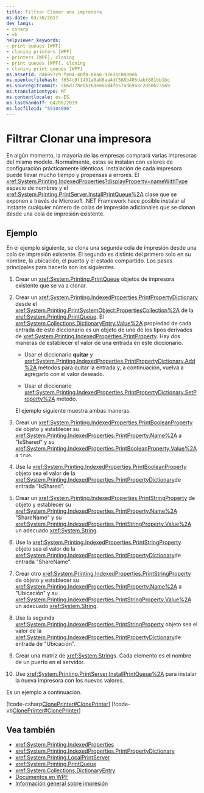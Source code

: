 ```yaml
---
title: Filtrar Clonar una impresora
ms.date: 03/30/2017
dev_langs:
- csharp
- vb
helpviewer_keywords:
- print queues [WPF]
- cloning printers [WPF]
- printers [WPF], cloning
- print queues [WPF], cloning
- cloning print queues [WPF]
ms.assetid: dd6997c9-fe04-40f8-88a6-92e3ac0889eb
ms.openlocfilehash: f654c9f1431a0ab8aa4df568b405dabf881bb1bc
ms.sourcegitcommit: 5b6d778ebb269ee6684fb57ad69a8c28b06235b9
ms.translationtype: MT
ms.contentlocale: es-ES
ms.lasthandoff: 04/08/2019
ms.locfileid: "59104096"
---
```

# <a name="how-to-clone-a-printer"></a>Filtrar Clonar una impresora
En algún momento, la mayoría de las empresas comprará varias impresoras del mismo modelo. Normalmente, estas se instalan con valores de configuración prácticamente idénticos. Instalación de cada impresora puede llevar mucho tiempo y propensas a errores. El <xref:System.Printing.IndexedProperties?displayProperty=nameWithType> espacio de nombres y el <xref:System.Printing.PrintServer.InstallPrintQueue%2A> clase que se exponen a través de Microsoft .NET Framework hace posible instalar al instante cualquier número de colas de impresión adicionales que se clonan desde una cola de impresión existente.  
  
## <a name="example"></a>Ejemplo  
 En el ejemplo siguiente, se clona una segunda cola de impresión desde una cola de impresión existente. El segundo es distinto del primero solo en su nombre, la ubicación, el puerto y el estado compartido. Los pasos principales para hacerlo son los siguientes.  
  
1.  Crear un <xref:System.Printing.PrintQueue> objetos de impresora existente que se va a clonar.  
  
2.  Crear un <xref:System.Printing.IndexedProperties.PrintPropertyDictionary> desde el <xref:System.Printing.PrintSystemObject.PropertiesCollection%2A> de la <xref:System.Printing.PrintQueue>. El <xref:System.Collections.DictionaryEntry.Value%2A> propiedad de cada entrada de este diccionario es un objeto de uno de los tipos derivados de <xref:System.Printing.IndexedProperties.PrintProperty>. Hay dos maneras de establecer el valor de una entrada en este diccionario.  
  
    -   Usar el diccionario **quitar** y <xref:System.Printing.IndexedProperties.PrintPropertyDictionary.Add%2A> métodos para quitar la entrada y, a continuación, vuelva a agregarlo con el valor deseado.  
  
    -   Usar el diccionario <xref:System.Printing.IndexedProperties.PrintPropertyDictionary.SetProperty%2A> método.  
  
     El ejemplo siguiente muestra ambas maneras.  
  
3.  Crear un <xref:System.Printing.IndexedProperties.PrintBooleanProperty> de objeto y establecer su <xref:System.Printing.IndexedProperties.PrintProperty.Name%2A> a "IsShared" y su <xref:System.Printing.IndexedProperties.PrintBooleanProperty.Value%2A> a `true`.  
  
4.  Use la <xref:System.Printing.IndexedProperties.PrintBooleanProperty> objeto sea el valor de la <xref:System.Printing.IndexedProperties.PrintPropertyDictionary>de entrada "IsShared".  
  
5.  Crear un <xref:System.Printing.IndexedProperties.PrintStringProperty> de objeto y establecer su <xref:System.Printing.IndexedProperties.PrintProperty.Name%2A> "ShareName" y su <xref:System.Printing.IndexedProperties.PrintStringProperty.Value%2A> un adecuado <xref:System.String>.  
  
6.  Use la <xref:System.Printing.IndexedProperties.PrintStringProperty> objeto sea el valor de la <xref:System.Printing.IndexedProperties.PrintPropertyDictionary>de entrada "ShareName".  
  
7.  Crear otro <xref:System.Printing.IndexedProperties.PrintStringProperty> de objeto y establecer su <xref:System.Printing.IndexedProperties.PrintProperty.Name%2A> a "Ubicación" y su <xref:System.Printing.IndexedProperties.PrintStringProperty.Value%2A> un adecuado <xref:System.String>.  
  
8.  Use la segunda <xref:System.Printing.IndexedProperties.PrintStringProperty> objeto sea el valor de la <xref:System.Printing.IndexedProperties.PrintPropertyDictionary>de entrada de "Ubicación".  
  
9. Crear una matriz de <xref:System.String>s. Cada elemento es el nombre de un puerto en el servidor.  
  
10. Use <xref:System.Printing.PrintServer.InstallPrintQueue%2A> para instalar la nueva impresora con los nuevos valores.  
  
 Es un ejemplo a continuación.  
  
 [!code-csharp[ClonePrinter#ClonePrinter](~/samples/snippets/csharp/VS_Snippets_Wpf/ClonePrinter/CSharp/Program.cs#cloneprinter)]
 [!code-vb[ClonePrinter#ClonePrinter](~/samples/snippets/visualbasic/VS_Snippets_Wpf/ClonePrinter/visualbasic/program.vb#cloneprinter)]  
  
## <a name="see-also"></a>Vea también

- <xref:System.Printing.IndexedProperties>
- <xref:System.Printing.IndexedProperties.PrintPropertyDictionary>
- <xref:System.Printing.LocalPrintServer>
- <xref:System.Printing.PrintQueue>
- <xref:System.Collections.DictionaryEntry>
- [Documentos en WPF](documents-in-wpf.md)
- [Información general sobre impresión](printing-overview.md)
